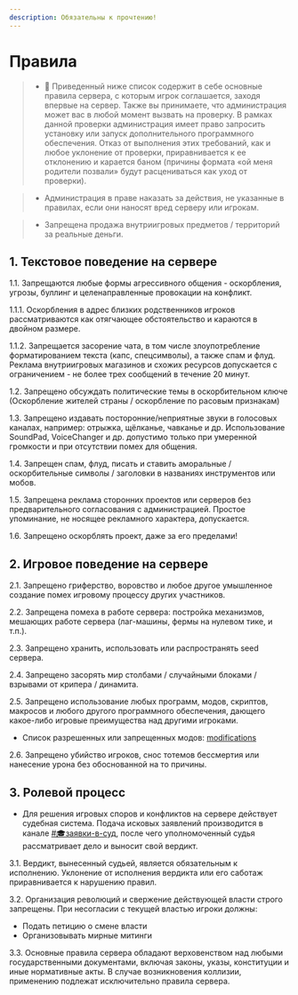 ```yaml
---
description: Обязательны к прочтению!
---
```


# Правила

&#x20;

> * :book: Приведенный ниже список содержит в себе основные правила сервера, с которым игрок соглашается, заходя впервые на сервер. Также вы принимаете, что администрация может вас в любой момент вызвать на проверку. В рамках данной проверки администрация имеет право запросить установку или запуск дополнительного программного обеспечения. Отказ от выполнения этих требований, как и любое уклонение от проверки, приравнивается к ее отклонению и карается баном (причины формата «ой меня родители позвали» будут расцениваться как уход от проверки).

> * Администрация в праве наказать за действия, не указанные в правилах, если они наносят вред серверу или игрокам.

> * Запрещена продажа внутриигровых предметов / территорий за реальные деньги.

## 1. Текстовое поведение на сервере

1.1. Запрещаются любые формы агрессивного общения - оскорбления, угрозы, буллинг и целенаправленные провокации на конфликт.

1.1.1. Оскорбления в адрес близких родственников игроков рассматриваются как отягчающее обстоятельство и караются в двойном размере.

1.1.2. Запрещается засорение чата, в том числе злоупотребление форматированием текста (капс, спецсимволы), а также спам и флуд. Реклама внутриигровых магазинов и схожих ресурсов допускается с ограничением - не более трех сообщений в течение 20 минут.

1.2. Запрещено обсуждать политические темы в оскорбительном ключе (Оскорбление жителей страны / оскорбление по расовым признакам)

1.3. Запрещено издавать посторонние/неприятные звуки в голосовых каналах, например: отрыжка, щёлканье, чавканье и др. Использование SoundPad, VoiceChanger и др. допустимо только при умеренной громкости и при отсутствии помех для общения.

1.4. Запрещен спам, флуд, писать и ставить аморальные / оскорбительные символы / заголовки в названиях инструментов или мобов.

1.5. Запрещена реклама сторонних проектов или серверов без предварительного согласования с администрацией. Простое упоминание, не носящее рекламного характера, допускается.

1.6. Запрещено оскорблять проект, даже за его пределами!

## 2. Игровое поведение на сервере

2.1. Запрещено гриферство, воровство и любое другое умышленное создание помех игровому процессу других участников.

2.2. Запрещена помеха в работе сервера: постройка механизмов, мешающих работе сервера (лаг-машины, фермы на нулевом тике, и т.п.).

2.3. Запрещено хранить, использовать или распространять seed сервера.

2.4. Запрещено засорять мир столбами / случайными блоками / взрывами от крипера / динамита.

2.5. Запрещено использование любых программ, модов, скриптов, макросов и любого другого программного обеспечения, дающего какое-либо игровые преимущества над другими игроками.

* Список разрешенных или запрещенных модов: [modifications](modifications "mention")

2.6. Запрещено убийство игроков, снос тотемов бессмертия или нанесение урона без обоснованной на то причины.

## 3. Ролевой процесс

* Для решения игровых споров и конфликтов на сервере действует судебная система. Подача исковых заявлений производится в канале [#🎓заявки-в-суд](https://discord.com/channels/1213833397731074048/1337876817348133064), после чего уполномоченный судья рассматривает дело и выносит свой вердикт.

3.1. Вердикт, вынесенный судьей, является обязательным к исполнению. Уклонение от исполнения вердикта или его саботаж приравнивается к нарушению правил.

3.2. Организация революций и свержение действующей власти строго запрещены. При несогласии с текущей властью игроки должны:

* Подать петицию о смене власти
* Организовывать мирные митинги

3.3. Основные правила сервера обладают верховенством над любыми государственными документами, включая законы, указы, конституции и иные нормативные акты. В случае возникновения коллизии, применению подлежат исключительно правила сервера.